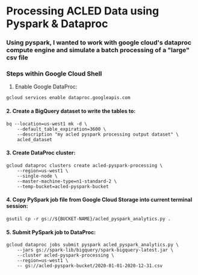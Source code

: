 # Processing ACLED Data using Pyspark & Dataproc 

### Using pyspark, I wanted to work with google cloud's dataproc compute engine and simulate a batch processing of a "large" csv file

### Steps within Google Cloud Shell
1. Enable Google DataProc: 

```gcloud services enable dataproc.googleapis.com``` 

#### 2. Create a BigQuery dataset to write the tables to:
```
bq --location=us-west1 mk -d \
    --default_table_expiration=3600 \
    --description "my acled pyspark processing output dataset" \
    acled_dataset
```

#### 3. Create DataProc cluster: 
```
gcloud dataproc clusters create acled-pyspark-processing \
    --region=us-west1 \
    --single-node \
    --master-machine-type=n1-standard-2 \
    --temp-bucket=acled-pyspark-bucket
```

#### 4. Copy PySpark job file from Google Cloud Storage into current terminal session:

```gsutil cp -r gs://${BUCKET-NAME}/acled_pyspark_analytics.py .```

#### 5. Submit PySpark job to DataProc: 

```
gcloud dataproc jobs submit pyspark acled_pyspark_analytics.py \
    --jars gs://spark-lib/bigquery/spark-bigquery-latest.jar \
    --cluster acled-pyspark-processing \
    --region=us-west1 \
    -- gs://acled-pyspark-bucket/2020-01-01-2020-12-31.csv
```
